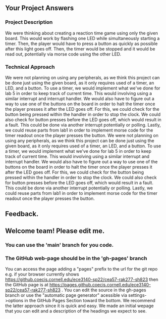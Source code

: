 ## Your Project Answers

### Project Description

We were thinking about creating a reaction time game using only the given board. This would work by flashing one LED while simultaneously starting a timer. Then, the player would have to press a button as quickly as possible after this light goes off. Then, the timer would be stopped and it would be read out, potentially via morse code using the other LED. 
### Technical Approach

We were not planning on using any peripherals, as we think this project can be done just using the given board, as it only requires used of a timer, an LED, and a button. To use a timer, we would implement what we've done for lab 5 in order to keep track of current time. This would involving using a similar interrupt and interrupt handler. We would also have to figure out a way to use one of the buttons on the board in order to halt the timer once the player presses it after the LED goes off. For this, we could check for the button being pressed within the handler in order to stop the clock. We could also check for button presses before the LED goes off, which would result in a fault. This could be done via another interrupt potentially or polling. Lastly, we could reuse parts from lab1 in order to implement morse code for the timer readout once the player presses the button.
We were not planning on using any peripherals, as we think this project can be done just using the given board, as it only requires used of a timer, an LED, and a button. To use a timer, we would implement what we've done for lab 5 in order to keep track of current time. This would involving using a similar interrupt and interrupt handler. We would also have to figure out a way to use one of the buttons on the board in order to halt the timer once the player presses it after the LED goes off. For this, we could check for the button being pressed within the handler in order to stop the clock. We could also check for button presses before the LED goes off, which would result in a fault. This could be done via another interrupt potentially or polling. Lastly, we could reuse parts from lab1 in order to implement morse code for the timer readout once the player presses the button.

## Feedback.

## Welcome team! Please edit me.
### You can use the 'main' branch for you code.
### The GitHub web-page should be in the 'gh-pages' branch
You can access the page adding a "pages" prefix to the url for the git repo e.g. if your browser currently shows https://github.coecis.cornell.edu/ece3140-sp22/cea57-rak277-sh823 then the GitHub page is at https://pages.github.coecis.cornell.edu/ece3140-sp22/cea57-rak277-sh823 . You can edit the source in the gh-pages branch or use the "automatic page generator" acessible via settings->options in the GitHub Pages Section toward the bottom. We recommend the latter approach since it is quick and easy. We made an initial wepage that you can edit and a description of the headings we expect to see.